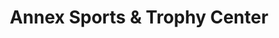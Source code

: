 ---
title: "Annex Sports & Trophy Center"
url: /logansport/annex-sports-und-trophy-center/
shop: Sport
---